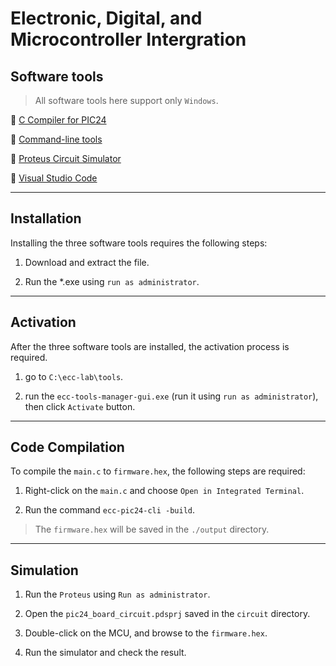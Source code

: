 # Electronic, Digital, and Microcontroller Intergration


## Software tools

> All software tools here support only `Windows`.

:floppy_disk: [C Compiler for PIC24](https://drive.google.com/file/d/14edGjD6mw1PcMFoGK_K2k3KCFA_u6wXK/view?usp=sharing)

:floppy_disk: [Command-line tools](https://drive.google.com/file/d/1ua2V8_DXyO1gwbfTRWcyRmY8oQZDfgJG/view?usp=sharing)

:floppy_disk: [Proteus Circuit Simulator](https://drive.google.com/file/d/1pApKefZdIldTvJqVfVlSml4y2Z7PYxfl/view?usp=sharing)

:floppy_disk: [Visual Studio Code](https://code.visualstudio.com/)

---

## Installation

Installing the three software tools requires the following steps:

1) Download and extract the file.

2) Run the *.exe using `run as administrator`. 

---

## Activation

After the three software tools are installed, the activation process is required.

1) go to `C:\ecc-lab\tools`.

2) run the `ecc-tools-manager-gui.exe` (run it using `run as administrator`), then click `Activate` button.

---

## Code Compilation

To compile the `main.c` to `firmware.hex`, the following steps are required:

1) Right-click on the `main.c` and choose `Open in Integrated Terminal`.

2) Run the command `ecc-pic24-cli -build`.

>The `firmware.hex` will be saved in the `./output` directory.

---

## Simulation

1) Run the `Proteus` using `Run as administrator`.

2) Open the `pic24_board_circuit.pdsprj` saved in the `circuit` directory.

3) Double-click on the MCU, and browse to the `firmware.hex`.

4) Run the simulator and check the result.

